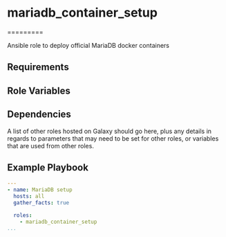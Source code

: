 # mariadb_container_setup

=========

Ansible role to deploy official MariaDB docker containers

## Requirements

## Role Variables

## Dependencies

A list of other roles hosted on Galaxy should go here, plus any details in regards to parameters that may need to be set for other roles, or variables that are used from other roles.

## Example Playbook

```yaml
---
- name: MariaDB setup
  hosts: all
  gather_facts: true

  roles:
    - mariadb_container_setup
...
```
